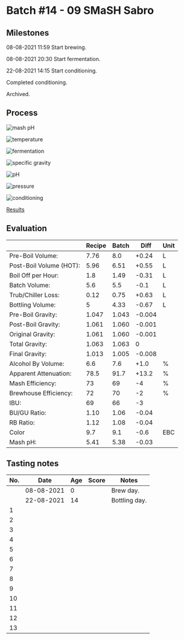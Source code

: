 # Batch #14 - 09 SMaSH Sabro

## Milestones

08-08-2021 11:59 Start brewing.

08-08-2021 20:30 Start fermentation.

22-08-2021 14:15 Start conditioning.

Completed conditioning.

Archived.

## Process

![mash pH](mash_ph.png)

![temperature](temperature.png)

![fermentation](fermentation.png)

![specific gravity](gravity.png)

![pH](ph.png)

![pressure](pressure.png)

![conditioning](conditioning.png)

[Results](./Batch_14_09_SMaSH_Sabro_results.pdf)

## Evaluation

|                         | Recipe | Batch | Diff   | Unit |
|-------------------------|--------|-------|--------|------|
| Pre-Boil Volume:        | 7.76   | 8.0   | +0.24  | L    |
| Post-Boil Volume (HOT): | 5.96   | 6.51  | +0.55  | L    |
| Boil Off per Hour:      | 1.8    | 1.49  | -0.31  | L    |
| Batch Volume:           | 5.6    | 5.5   | -0.1   | L    |
| Trub/Chiller Loss:      | 0.12   | 0.75  | +0.63  | L    |
| Bottling Volume:        | 5      | 4.33  | -0.67  | L    |
| Pre-Boil Gravity:       | 1.047  | 1.043 | -0.004 |      |
| Post-Boil Gravity:      | 1.061  | 1.060 | -0.001 |      |
| Original Gravity:       | 1.061  | 1.060 | -0.001 |      |
| Total Gravity:          | 1.063  | 1.063 |  0     |      |
| Final Gravity:          | 1.013  | 1.005 | -0.008 |      |
| Alcohol By Volume:      | 6.6    | 7.6   | +1.0   | %    |
| Apparent Attenuation:   | 78.5   | 91.7  | +13.2  | %    |
| Mash Efficiency:        | 73     | 69    | -4     | %    |
| Brewhouse Efficiency:   | 72     | 70    | -2     | %    |
| IBU:                    | 69     | 66    | -3     |      |
| BU/GU Ratio:            | 1.10   | 1.06  | -0.04  |      |
| RB Ratio:               | 1.12   | 1.08  | -0.04  |      |
| Color                   | 9.7    | 9.1   | -0.6   | EBC  |
| Mash pH:                | 5.41   | 5.38  | -0.03  |      |

## Tasting notes

| No. | Date       | Age | Score | Notes |
|-----|------------|-----|-------|-------|
|     | 08-08-2021 |   0 |       | Brew day. |
|     | 22-08-2021 |  14 |       | Bottling day. |
|   1 |            |     |       |  |
|   2 |            |     |       |  |
|   3 |            |     |       |  |
|   4 |            |     |       |  |
|   5 |            |     |       |  |
|   6 |            |     |       |  |
|   7 |            |     |       |  |
|   8 |            |     |       |  |
|   9 |            |     |       |  |
|  10 |            |     |       |  |
|  11 |            |     |       |  |
|  12 |            |     |       |  |
|  13 |            |     |       |  |

